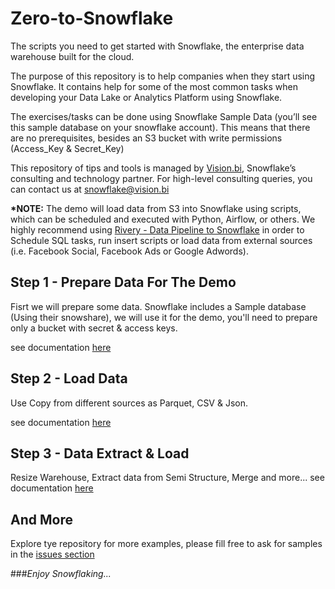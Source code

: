 # Zero-to-Snowflake
The scripts you need to get started with Snowflake, the enterprise data warehouse built for the cloud. 

The purpose of this repository is to help companies when they start using Snowflake. It contains help for some of the most common tasks when developing your Data Lake or Analytics Platform using Snowflake.

The exercises/tasks can be done using Snowflake Sample Data (you’ll see this sample database on your snowflake account). This means that there are no prerequisites, besides an S3 bucket with write permissions (Access_Key & Secret_Key)

This repository of tips and tools is managed by [Vision.bi](https://vision.bi), Snowflake’s consulting and technology partner. For high-level consulting queries, you can contact us at [snowflake@vision.bi](mailto:snowflake@vision.bi)

<b>*NOTE:</b> The demo will load data from S3 into Snowflake using scripts, which can be scheduled and executed with Python, Airflow, or others. We highly recommend using
 [Rivery - Data Pipeline to Snowflake](https://rivery.io/rivery-snowflake-empowering-businesses-to-build-a-fully-managed-data-pipeline/) in order to Schedule SQL tasks, run insert scripts or load data from external sources (i.e. Facebook Social, Facebook Ads or Google Adwords). 


## Step 1 - Prepare Data For The Demo
Fisrt we will prepare some data. Snowflake includes a Sample database (Using their snowshare), we will use it for the demo, you'll need to prepare only a bucket with secret & access keys.

see documentation [here](Step-1-Prepare-Data.MD)

## Step 2 - Load Data
Use Copy from different sources as Parquet, CSV & Json.

see documentation [here](Step-2-Loading-Data.MD)



## Step 3 - Data Extract & Load
Resize Warehouse, Extract data from Semi Structure, Merge and more...
see documentation [here](Step-3-data-extract-and-load.MD)

## And More
Explore tye repository for more examples, please fill free to ask for samples in the [issues section](https://github.com/Visionbi/Zero-to-Snowflake/issues)

###<i>Enjoy Snowflaking...</i>

